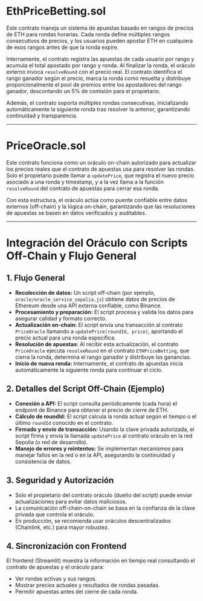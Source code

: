 # EthPriceBetting.sol  
Este contrato maneja un sistema de apuestas basado en rangos de precios de ETH para rondas horarias. Cada ronda define múltiples rangos consecutivos de precios, y los usuarios pueden apostar ETH en cualquiera de esos rangos antes de que la ronda expire.  

Internamente, el contrato registra las apuestas de cada usuario por rango y acumula el total apostado por rango y ronda. Al finalizar la ronda, el oráculo externo invoca `resolveRound` con el precio real. El contrato identifica el rango ganador según el precio, marca la ronda como resuelta y distribuye proporcionalmente el pool de premios entre los apostadores del rango ganador, descontando un 5% de comisión para el propietario.  

Además, el contrato soporta múltiples rondas consecutivas, inicializando automáticamente la siguiente ronda tras resolver la anterior, garantizando continuidad y transparencia.

---

# PriceOracle.sol  
Este contrato funciona como un oráculo on-chain autorizado para actualizar los precios reales que el contrato de apuestas usa para resolver las rondas. Solo el propietario puede llamar a `updatePrice`, que registra el nuevo precio asociado a una ronda y timestamp, y a la vez llama a la función `resolveRound` del contrato de apuestas para cerrar esa ronda.  

Con esta estructura, el oráculo actúa como puente confiable entre datos externos (off-chain) y la lógica on-chain, garantizando que las resoluciones de apuestas se basen en datos verificados y auditables.

---

# Integración del Oráculo con Scripts Off-Chain y Flujo General

## 1. Flujo General  
- **Recolección de datos:** Un script off-chain (por ejemplo, `oracle/oracle_service_sepolia.js`) obtiene datos de precios de Ethereum desde una API externa confiable, como Binance.  
- **Procesamiento y preparación:** El script procesa y valida los datos para asegurar calidad y formato correcto.  
- **Actualización on-chain:** El script envía una transacción al contrato `PriceOracle` llamando a `updatePrice(roundId, price)`, aportando el precio actual para una ronda específica.  
- **Resolución de apuestas:** Al recibir esta actualización, el contrato `PriceOracle` ejecuta `resolveRound` en el contrato `ETHPriceBetting`, que cierra la ronda, determina el rango ganador y distribuye las ganancias.  
- **Inicio de nueva ronda:** Internamente, el contrato de apuestas inicia automáticamente la siguiente ronda para continuar el ciclo.

## 2. Detalles del Script Off-Chain (Ejemplo)  
- **Conexión a API:** El script consulta periódicamente (cada hora) el endpoint de Binance para obtener el precio de cierre de ETH.  
- **Cálculo de roundId:** El script calcula la ronda actual según el tiempo o el último `roundId` conocido en el contrato.  
- **Firmado y envío de transacción:** Usando la clave privada autorizada, el script firma y envía la llamada `updatePrice` al contrato oráculo en la red Sepolia (o red de desarrollo).  
- **Manejo de errores y reintentos:** Se implementan mecanismos para manejar fallos en la red o en la API, asegurando la continuidad y consistencia de datos.

## 3. Seguridad y Autorización  
- Solo el propietario del contrato oráculo (dueño del script) puede enviar actualizaciones para evitar datos maliciosos.  
- La comunicación off-chain-on-chain se basa en la confianza de la clave privada que controla el oráculo.  
- En producción, se recomienda usar oráculos descentralizados (Chainlink, etc.) para mayor robustez.

## 4. Sincronización con Frontend  
El frontend (Streamlit) muestra la información en tiempo real consultando el contrato de apuestas y el oráculo para:  
- Ver rondas activas y sus rangos.  
- Mostrar precios actuales y resultados de rondas pasadas.  
- Permitir apuestas antes del cierre de cada ronda.

